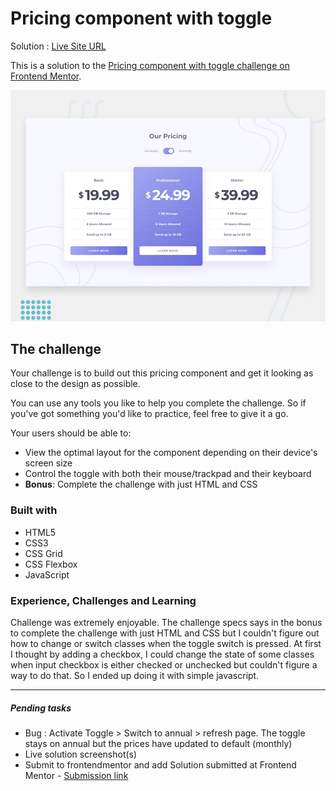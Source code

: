 # Pricing component with toggle


Solution : [Live Site URL](https://frontend-mentor-challenges-ecru.vercel.app/pricing-component-with-toggle/)

This is a solution to the [Pricing component with toggle challenge on Frontend Mentor](https://www.frontendmentor.io/challenges/pricing-component-with-toggle-8vPwRMIC). 

![Design preview for the Pricing component with toggle coding challenge](./design/desktop-preview.jpg)
 
## The challenge

Your challenge is to build out this pricing component and get it looking as close to the design as possible.

You can use any tools you like to help you complete the challenge. So if you've got something you'd like to practice, feel free to give it a go.

Your users should be able to:

- View the optimal layout for the component depending on their device's screen size
- Control the toggle with both their mouse/trackpad and their keyboard
- **Bonus**: Complete the challenge with just HTML and CSS


### Built with
- HTML5
- CSS3 
- CSS Grid
- CSS Flexbox 
- JavaScript

### Experience, Challenges and Learning

Challenge was extremely enjoyable. The challenge specs says in the bonus to complete the challenge with just HTML and CSS but I couldn't figure out how to change or switch classes when the toggle switch is pressed. At first I thought by adding a checkbox, I could change the state of some classes when input checkbox is either checked or unchecked but couldn't figure a way to do that. So I ended up doing it with simple javascript. 

---
##### Pending tasks

- Bug : Activate Toggle > Switch to annual > refresh page. The toggle stays on annual but the prices have updated to default (monthly)
- Live solution screenshot(s)
- Submit to frontendmentor and add Solution submitted  at Frontend Mentor - [Submission link]()
